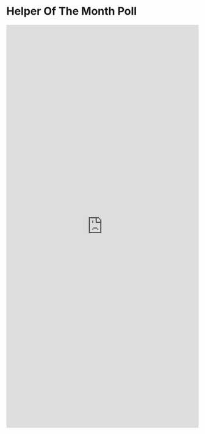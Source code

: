 # Helper Of The Month Poll

<div class="strawpoll-embed" id="strawpoll_3RnYp52Jxye" style="height: 1056px; max-width: 640px; width: 100%; margin: 0 auto; display: flex; flex-direction: column;"><iframe title="StrawPoll Embed" id="strawpoll_iframe_3RnYp52Jxye" src="https://strawpoll.com/embed/polls/3RnYp52Jxye" style="position: static; visibility: visible; display: block; width: 100%; flex-grow: 1;" frameborder="0" allowfullscreen allowtransparency>Loading...</iframe><script async src="https://cdn.strawpoll.com/dist/widgets.js" charset="utf-8"></script></div>
